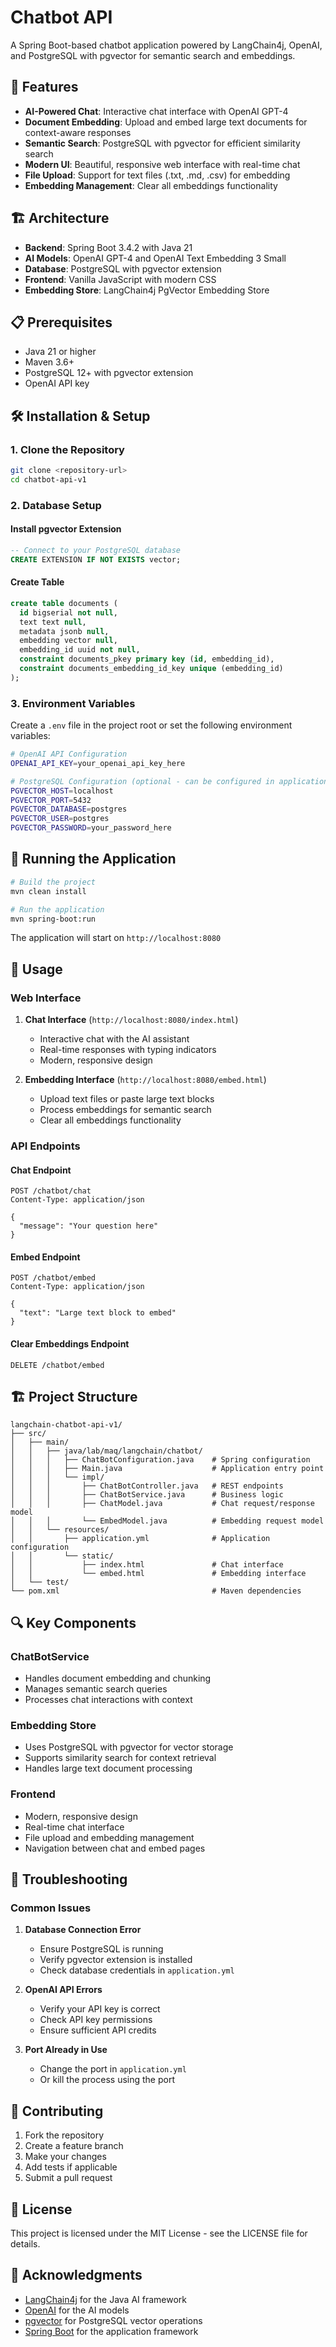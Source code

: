 # Chatbot API

A Spring Boot-based chatbot application powered by LangChain4j, OpenAI, and PostgreSQL with pgvector for semantic search and embeddings.

## 🚀 Features

- **AI-Powered Chat**: Interactive chat interface with OpenAI GPT-4
- **Document Embedding**: Upload and embed large text documents for context-aware responses
- **Semantic Search**: PostgreSQL with pgvector for efficient similarity search
- **Modern UI**: Beautiful, responsive web interface with real-time chat
- **File Upload**: Support for text files (.txt, .md, .csv) for embedding
- **Embedding Management**: Clear all embeddings functionality

## 🏗️ Architecture

- **Backend**: Spring Boot 3.4.2 with Java 21
- **AI Models**: OpenAI GPT-4 and OpenAI Text Embedding 3 Small
- **Database**: PostgreSQL with pgvector extension
- **Frontend**: Vanilla JavaScript with modern CSS
- **Embedding Store**: LangChain4j PgVector Embedding Store

## 📋 Prerequisites

- Java 21 or higher
- Maven 3.6+
- PostgreSQL 12+ with pgvector extension
- OpenAI API key

## 🛠️ Installation & Setup

### 1. Clone the Repository

```bash
git clone <repository-url>
cd chatbot-api-v1
```

### 2. Database Setup

#### Install pgvector Extension

```sql
-- Connect to your PostgreSQL database
CREATE EXTENSION IF NOT EXISTS vector;
```

#### Create Table

```sql
create table documents (
  id bigserial not null,
  text text null,
  metadata jsonb null,
  embedding vector null,
  embedding_id uuid not null,
  constraint documents_pkey primary key (id, embedding_id),
  constraint documents_embedding_id_key unique (embedding_id)
);
```

### 3. Environment Variables

Create a `.env` file in the project root or set the following environment variables:

```bash
# OpenAI API Configuration
OPENAI_API_KEY=your_openai_api_key_here

# PostgreSQL Configuration (optional - can be configured in application.yml)
PGVECTOR_HOST=localhost
PGVECTOR_PORT=5432
PGVECTOR_DATABASE=postgres
PGVECTOR_USER=postgres
PGVECTOR_PASSWORD=your_password_here
```
## 🚀 Running the Application

```bash
# Build the project
mvn clean install

# Run the application
mvn spring-boot:run
```

The application will start on `http://localhost:8080`

## 📱 Usage

### Web Interface

1. **Chat Interface** (`http://localhost:8080/index.html`)
   - Interactive chat with the AI assistant
   - Real-time responses with typing indicators
   - Modern, responsive design

2. **Embedding Interface** (`http://localhost:8080/embed.html`)
   - Upload text files or paste large text blocks
   - Process embeddings for semantic search
   - Clear all embeddings functionality

### API Endpoints

#### Chat Endpoint
```http
POST /chatbot/chat
Content-Type: application/json

{
  "message": "Your question here"
}
```

#### Embed Endpoint
```http
POST /chatbot/embed
Content-Type: application/json

{
  "text": "Large text block to embed"
}
```

#### Clear Embeddings Endpoint
```http
DELETE /chatbot/embed
```

## 🏗️ Project Structure

```
langchain-chatbot-api-v1/
├── src/
│   ├── main/
│   │   ├── java/lab/maq/langchain/chatbot/
│   │   │   ├── ChatBotConfiguration.java    # Spring configuration
│   │   │   ├── Main.java                    # Application entry point
│   │   │   └── impl/
│   │   │       ├── ChatBotController.java   # REST endpoints
│   │   │       ├── ChatBotService.java      # Business logic
│   │   │       ├── ChatModel.java           # Chat request/response model
│   │   │       └── EmbedModel.java          # Embedding request model
│   │   └── resources/
│   │       ├── application.yml              # Application configuration
│   │       └── static/
│   │           ├── index.html               # Chat interface
│   │           └── embed.html               # Embedding interface
│   └── test/
└── pom.xml                                  # Maven dependencies
```

## 🔍 Key Components

### ChatBotService
- Handles document embedding and chunking
- Manages semantic search queries
- Processes chat interactions with context

### Embedding Store
- Uses PostgreSQL with pgvector for vector storage
- Supports similarity search for context retrieval
- Handles large text document processing

### Frontend
- Modern, responsive design
- Real-time chat interface
- File upload and embedding management
- Navigation between chat and embed pages

## 🚨 Troubleshooting

### Common Issues

1. **Database Connection Error**
   - Ensure PostgreSQL is running
   - Verify pgvector extension is installed
   - Check database credentials in `application.yml`

2. **OpenAI API Errors**
   - Verify your API key is correct
   - Check API key permissions
   - Ensure sufficient API credits

3. **Port Already in Use**
   - Change the port in `application.yml`
   - Or kill the process using the port

## 🤝 Contributing

1. Fork the repository
2. Create a feature branch
3. Make your changes
4. Add tests if applicable
5. Submit a pull request

## 📄 License

This project is licensed under the MIT License - see the LICENSE file for details.

## 🙏 Acknowledgments

- [LangChain4j](https://github.com/langchain4j/langchain4j) for the Java AI framework
- [OpenAI](https://openai.com/) for the AI models
- [pgvector](https://github.com/pgvector/pgvector) for PostgreSQL vector operations
- [Spring Boot](https://spring.io/projects/spring-boot) for the application framework 
